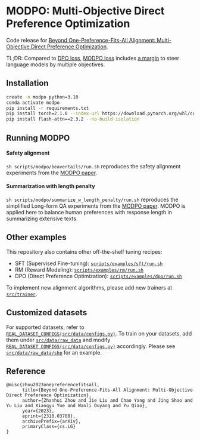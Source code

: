 # MODPO: Multi-Objective Direct Preference Optimization

Code release for [Beyond One-Preference-Fits-All Alignment: Multi-Objective Direct Preference Optimization](https://arxiv.org/pdf/2310.03708.pdf).

TL;DR: Compared to [DPO loss](https://github.com/ZHZisZZ/modpo/blob/main/src/trainer/dpo_trainer.py#L413), [MODPO loss](https://github.com/ZHZisZZ/modpo/blob/main/src/trainer/modpo_trainer.py#L142) includes [a margin](https://github.com/ZHZisZZ/modpo/blob/main/src/trainer/modpo_trainer.py#L151-L152) to steer language models by multiple objectives.

## Installation

```bash
create -n modpo python=3.10
conda activate modpo
pip install -r requirements.txt
pip install torch=2.1.0 --index-url https://download.pytorch.org/whl/cu118
pip install flash-attn==2.3.2 --no-build-isolation
```

## Running MODPO

#### Safety alignment

`sh scripts/modpo/beavertails/run.sh` reproduces the safety alignment experiments from the [MODPO paper](https://arxiv.org/pdf/2310.03708.pdf).

#### Summarization with length penalty

`sh scripts/modpo/summarize_w_length_penalty/run.sh` reproduces the simplified Long-form QA experiments from the [MODPO paper](https://arxiv.org/pdf/2310.03708.pdf). MODPO is applied here to balance human preferences with response length in summarizing extensive texts.

## Other examples

This repository also contains other off-the-shelf tuning recipes:

- SFT (Supervised Fine-tuning): [`scripts/examples/sft/run.sh`]()
- RM (Reward Modeling): [`scripts/examples/rm/run.sh`]()
- DPO (Direct Preference Optimization): [`scripts/examples/dpo/run.sh`]()

To implement new alignment algorithms, please add new trainers at [`src/trainer`](https://github.com/ZHZisZZ/modpo/blob/main/src/trainer).


## Customized datasets

For supported datasets, refer to [`REAL_DATASET_CONFIGS(src/data/configs.py)`](https://github.com/ZHZisZZ/modpo/blob/main/src/data/configs.py#L19).
To train on your datasets, add them under [`src/data/raw_data`](https://github.com/ZHZisZZ/modpo/blob/main/src/data/raw_data) and modify [`REAL_DATASET_CONFIGS(src/data/configs.py)`](https://github.com/ZHZisZZ/modpo/blob/main/src/data/configs.py#L19) accordingly. Please see [`src/data/raw_data/shp`](https://github.com/ZHZisZZ/modpo/blob/main/src/data/raw_data/shp.py) for an example.

## Reference

```
@misc{zhou2023onepreferencefitsall,
      title={Beyond One-Preference-Fits-All Alignment: Multi-Objective Direct Preference Optimization}, 
      author={Zhanhui Zhou and Jie Liu and Chao Yang and Jing Shao and Yu Liu and Xiangyu Yue and Wanli Ouyang and Yu Qiao},
      year={2023},
      eprint={2310.03708},
      archivePrefix={arXiv},
      primaryClass={cs.LG}
}
```

